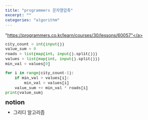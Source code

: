 ```yaml
---
title: "programmers 문자열압축"
excerpt: ""
categories: "algorithm"
---
```


<style>
code {
  font-family: Consolas,"courier new";
  padding: 2px;
  font-size: 90%;
}
</style>

<a herf = "https://programmers.co.kr/learn/courses/30/lessons/60057">"https://programmers.co.kr/learn/courses/30/lessons/60057"</a>

```python
city_count = int(input())
value_sum = 0
roads = list(map(int, input().split()))
values = list(map(int, input().split()))
min_val = values[0]

for i in range(city_count-1):
    if min_val > values[i]:
        min_val = values[i]
    value_sum += min_val * roads[i]
print(value_sum)
```

<div style = "font-size: 20px; line-height: 15px;">
<strong>notion</strong><br>
</div>

<div style = "font-size: 15px; line-height: 20px;">
<ul>
<li>그리디 알고리즘</li>
</ul>



    